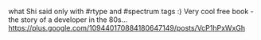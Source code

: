 what Shi said only with #rtype and #spectrum tags :)
Very cool free book - the story of a developer in the 80s… https://plus.google.com/109440170884180647149/posts/VcP1hPxWxGh